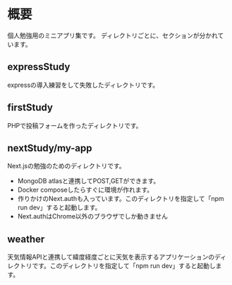 # 概要
個人勉強用のミニアプリ集です。
ディレクトリごとに、セクションが分かれています。

## expressStudy
expressの導入練習をして失敗したディレクトリです。
## firstStudy
PHPで投稿フォームを作ったディレクトリです。
## nextStudy/my-app
Next.jsの勉強のためのディレクトリです。
- MongoDB atlasと連携してPOST,GETができます。
- Docker composeしたらすぐに環境が作れます。
- 作りかけのNext.authも入っています。このディレクトリを指定して「npm run dev」すると起動します。
- Next.authはChrome以外のブラウザでしか動きません

## weather
天気情報APIと連携して緯度経度ごとに天気を表示するアプリケーションのディレクトリです。このディレクトリを指定して「npm run dev」すると起動します。
